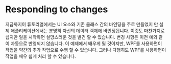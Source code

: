 # Responding to changes

지금까지이 튜토리얼에서는 UI 요소와 기존 클래스 간의 바인딩을 주로 만들었지 만 실제 애플리케이션에서는 분명히 자신의 데이터 객체에 바인딩됩니다. 이것도 마찬가지로 쉽지만 일을 시작하면 실망스러운 것을 발견 할 수 있습니다. 변경 사항은 이전 예와 같이 자동으로 반영되지 않습니다. 이 예제에서 배우게 될 것이지만, WPF를 사용하면이 작업을 약간의 추가 작업으로 수행 할 수 있습니다. 그러나 다행히도 WPF를 사용하면이 작업을 매우 쉽게 처리 할 수 ​​있습니다.

